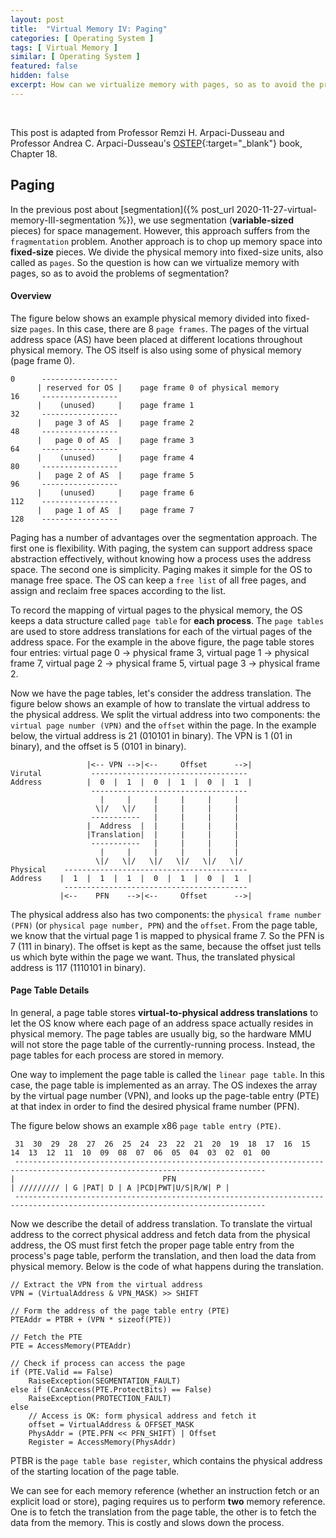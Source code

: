 ```yaml
---
layout: post
title:  "Virtual Memory IV: Paging"
categories: [ Operating System ]
tags: [ Virtual Memory ]
similar: [ Operating System ]
featured: false
hidden: false
excerpt: How can we virtualize memory with pages, so as to avoid the problems of segmentation
---
```


<br />

This post is adapted from Professor Remzi H. Arpaci-Dusseau and  Professor Andrea C. Arpaci-Dusseau's [OSTEP](http://pages.cs.wisc.edu/~remzi/OSTEP/){:target="_blank"} book, Chapter 18.

## Paging

In the previous post about [segmentation]({% post_url 2020-11-27-virtual-memory-III-segmentation %}), we use segmentation (**variable-sized** pieces) for space management. However, this approach suffers from the `fragmentation` problem. Another approach is to chop up memory space into **fixed-size** pieces. We divide the physical memory into fixed-size units, also called as `pages`. So the question is how can we virtualize memory with pages, so as to avoid the problems of segmentation?


#### Overview

The figure below shows an example physical memory divided into fixed-size `pages`. In this case, there are 8 `page frames`. The pages of the virtual address space (AS) have been placed at different locations throughout physical memory. The OS itself is also using some of physical memory (page frame 0).
```
0      -----------------
      | reserved for OS |    page frame 0 of physical memory
16     -----------------     
      |    (unused)     |    page frame 1
32     -----------------  
      |   page 3 of AS  |    page frame 2
48     -----------------    
      |   page 0 of AS  |    page frame 3
64     -----------------  
      |    (unused)     |    page frame 4
80     -----------------   
      |   page 2 of AS  |    page frame 5
96     -----------------      
      |    (unused)     |    page frame 6
112    -----------------
      |   page 1 of AS  |    page frame 7
128    -----------------
```

Paging has a number of advantages over the segmentation approach. The first one is flexibility. With paging, the system can support address space abstraction effectively, without knowing how a process uses the address space. The second one is simplicity. Paging makes it simple for the OS to manage free space. The OS can keep a `free list` of all free pages, and assign and reclaim free spaces according to the list.

To record the mapping of virtual pages to the physical memory, the OS keeps a data structure called `page table` for **each process**. The `page tables` are used to store address translations for each of the virtual pages of the address space. For the example in the above figure, the page table stores four entries: virtual page 0 -> physical frame 3, virtual page 1 -> physical frame 7, virtual page 2 -> physical frame 5, virtual page 3 -> physical frame 2.

Now we have the page tables, let's consider the address translation. The figure below shows an example of how to translate the virtual address to the physical address. We split the virtual address into two components: the `virtual page number (VPN)` and the `offset` within the page. In the example below, the virtual address is 21 (010101 in binary). The VPN is 1 (01 in binary), and the offset is 5 (0101 in binary). 

```
                 |<-- VPN -->|<--     Offset      -->|
Virutal           -----------------------------------
Address          |  0  |  1  |  0  |  1  |  0  |  1  |
                  -----------------------------------
                    |     |     |     |     |     |
                   \|/   \|/    |     |     |     |
                  -----------   |     |     |     |   
                 |  Address  |  |     |     |     |
                 |Translation|  |     |     |     |
                  -----------   |     |     |     |
                    |     |     |     |     |     |
                   \|/   \|/   \|/   \|/   \|/   \|/
Physical    -----------------------------------------
Address    |  1  |  1  |  1  |  0  |  1  |  0  |  1  |
            -----------------------------------------
           |<--    PFN    -->|<--     Offset      -->|
```

The physical address also has two components: the `physical frame number (PFN)` (or `physical page number, PPN`) and the `offset`. From the page table, we know that the virtual page 1 is mapped to physical frame 7. So the PFN is 7 (111 in binary). The offset is kept as the same, because the offset just tells us which byte within the page we want. Thus, the translated physical address is 117 (1110101 in binary).

#### Page Table Details

In general, a page table stores **virtual-to-physical address translations** to let the OS know where each page of an address space actually resides in physical memory. The page tables are usually big, so the hardware MMU will not store the page table of the currently-running process. Instead, the page tables for each process are stored in memory.

One way to implement the page table is called the `linear page table`. In this case, the page table is implemented as an array. The OS indexes the array by the virtual page number (VPN), and looks up the page-table entry (PTE) at that index in order to find the desired physical frame number (PFN).

The figure below shows an example x86 `page table entry (PTE)`.
```
 31  30  29  28  27  26  25  24  23  22  21  20  19  18  17  16  15  14  13  12  11  10  09  08  07  06  05  04  03  02  01  00
 ------------------------------------------------------------------------------------------------------------------------------
|                                 PFN                                          | ///////// | G |PAT| D | A |PCD|PWT|U/S|R/W| P |  
 ------------------------------------------------------------------------------------------------------------------------------  
```

Now we describe the detail of address translation. To translate the virtual address to the correct physical address and fetch data from the physical address, the OS must first fetch the proper page table entry from the process's page table, perform the translation, and then load the data from physical memory. Below is the code of what happens during the translation.

```
// Extract the VPN from the virtual address
VPN = (VirtualAddress & VPN_MASK) >> SHIFT

// Form the address of the page table entry (PTE)
PTEAddr = PTBR + (VPN * sizeof(PTE))

// Fetch the PTE
PTE = AccessMemory(PTEAddr)

// Check if process can access the page
if (PTE.Valid == False)
    RaiseException(SEGMENTATION_FAULT)
else if (CanAccess(PTE.ProtectBits) == False)
    RaiseException(PROTECTION_FAULT)
else
    // Access is OK: form physical address and fetch it
    offset = VirtualAddress & OFFSET_MASK
    PhysAddr = (PTE.PFN << PFN_SHIFT) | Offset
    Register = AccessMemory(PhysAddr)
```
PTBR is the `page table base register`, which contains the physical address of the starting location of the page table.

We can see for each memory reference (whether an instruction fetch or an explicit load or store), paging requires us to perform **two** memory reference. One is to fetch the translation from the page table, the other is to fetch the data from the memory. This is costly and slows down the process.
